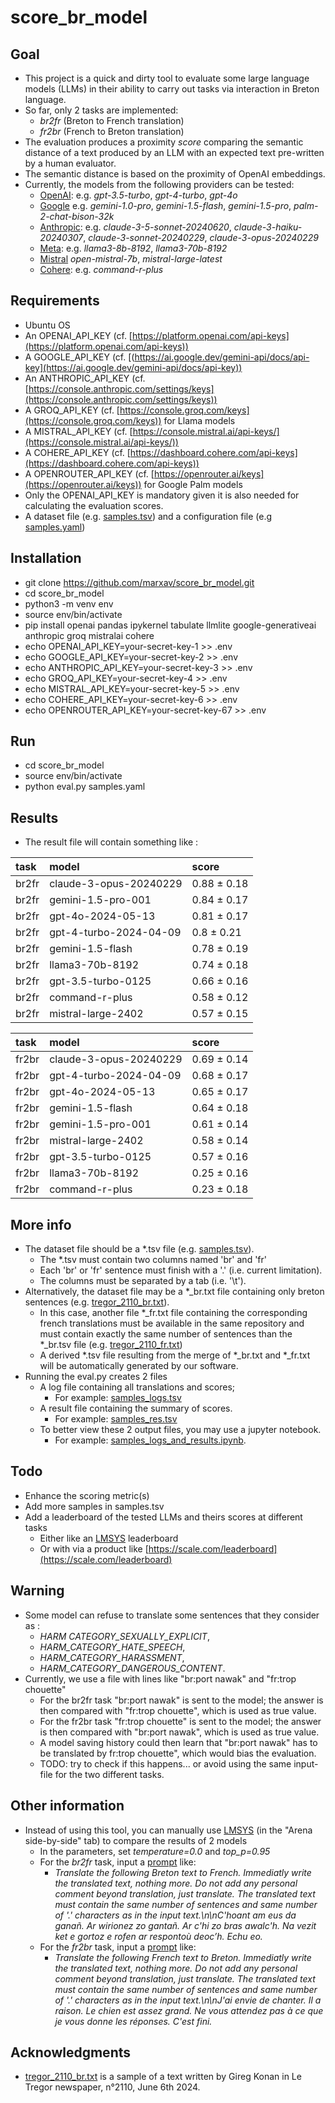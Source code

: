 # score_br_model

## Goal
* This project is a quick and dirty tool to evaluate some large language models (LLMs) in their ability to carry out tasks via interaction in Breton language. 
* So far, only 2 tasks are implemented:
  * *br2fr* (Breton to French translation)
  * *fr2br* (French to Breton translation)
* The evaluation produces a proximity *score* comparing the semantic distance of a text produced by an LLM with an expected text pre-written by a human evaluator.
* The semantic distance is based on the proximity of OpenAI embeddings. 
* Currently, the models from the following providers can be tested: 
  * [OpenAI](https://platform.openai.com/docs/models/): e.g. *gpt-3.5-turbo*, *gpt-4-turbo*, *gpt-4o*
  * [Google](https://ai.google.dev/gemini-api/docs/models/gemini) e.g. *gemini-1.0-pro*, *gemini-1.5-flash*, *gemini-1.5-pro*, *palm-2-chat-bison-32k*
  * [Anthropic](https://docs.anthropic.com/en/docs/models-overview): e.g. *claude-3-5-sonnet-20240620*, *claude-3-haiku-20240307*, *claude-3-sonnet-20240229*, *claude-3-opus-20240229*
  * [Meta](https://console.groq.com/docs/models): e.g. *llama3-8b-8192*, *llama3-70b-8192*
  * [Mistral](https://docs.mistral.ai/getting-started/models/) *open-mistral-7b*, *mistral-large-latest*
  * [Cohere](https://docs.cohere.com/docs/models): e.g. *command-r-plus*
  

## Requirements
* Ubuntu OS
* An OPENAI_API_KEY (cf. [https://platform.openai.com/api-keys](https://platform.openai.com/api-keys))
* A GOOGLE_API_KEY (cf. [(https://ai.google.dev/gemini-api/docs/api-key](https://ai.google.dev/gemini-api/docs/api-key))
* An ANTHROPIC_API_KEY (cf. [https://console.anthropic.com/settings/keys](https://console.anthropic.com/settings/keys))
* A GROQ_API_KEY (cf. [https://console.groq.com/keys](https://console.groq.com/keys)) for Llama models
* A MISTRAL_API_KEY (cf. [https://console.mistral.ai/api-keys/](https://console.mistral.ai/api-keys/))
* A COHERE_API_KEY (cf. [https://dashboard.cohere.com/api-keys](https://dashboard.cohere.com/api-keys))
* A OPENROUTER_API_KEY (cf. [https://openrouter.ai/keys](https://openrouter.ai/keys)) for Google Palm models
* Only the OPENAI_API_KEY is mandatory given it is also needed for calculating the evaluation scores.
* A dataset file (e.g. [samples.tsv](samples.tsv)) and a configuration file (e.g [samples.yaml](samples.yaml))

## Installation
* git clone https://github.com/marxav/score_br_model.git
* cd score_br_model
* python3 -m venv env
* source env/bin/activate
* pip install openai pandas ipykernel tabulate llmlite google-generativeai anthropic groq mistralai cohere
* echo OPENAI_API_KEY=your-secret-key-1 >> .env
* echo GOOGLE_API_KEY=your-secret-key-2 >> .env
* echo ANTHROPIC_API_KEY=your-secret-key-3 >> .env
* echo GROQ_API_KEY=your-secret-key-4 >> .env
* echo MISTRAL_API_KEY=your-secret-key-5 >> .env
* echo COHERE_API_KEY=your-secret-key-6 >> .env
* echo OPENROUTER_API_KEY=your-secret-key-67 >> .env

## Run
* cd score_br_model
* source env/bin/activate
* python eval.py samples.yaml 

## Results
* The result file will contain something like :

| task   | model                  | score       |
|:-------|:-----------------------|:------------|
| br2fr  | claude-3-opus-20240229 | 0.88 ± 0.18 |
| br2fr  | gemini-1.5-pro-001     | 0.84 ± 0.17 |
| br2fr  | gpt-4o-2024-05-13      | 0.81 ± 0.17 |
| br2fr  | gpt-4-turbo-2024-04-09 | 0.8 ± 0.21  |
| br2fr  | gemini-1.5-flash       | 0.78 ± 0.19 |
| br2fr  | llama3-70b-8192        | 0.74 ± 0.18 |
| br2fr  | gpt-3.5-turbo-0125     | 0.66 ± 0.16 |
| br2fr  | command-r-plus         | 0.58 ± 0.12 |
| br2fr  | mistral-large-2402     | 0.57 ± 0.15 |

| task   | model                  | score       |
|:-------|:-----------------------|:------------|
| fr2br  | claude-3-opus-20240229 | 0.69 ± 0.14 |
| fr2br  | gpt-4-turbo-2024-04-09 | 0.68 ± 0.17 |
| fr2br  | gpt-4o-2024-05-13      | 0.65 ± 0.17 |
| fr2br  | gemini-1.5-flash       | 0.64 ± 0.18 |
| fr2br  | gemini-1.5-pro-001     | 0.61 ± 0.14 |
| fr2br  | mistral-large-2402     | 0.58 ± 0.14 |
| fr2br  | gpt-3.5-turbo-0125     | 0.57 ± 0.16 |
| fr2br  | llama3-70b-8192        | 0.25 ± 0.16 |
| fr2br  | command-r-plus         | 0.23 ± 0.18 |

## More info
* The dataset file should be a *.tsv file (e.g. [samples.tsv](samples.tsv)). 
  * The *.tsv must contain two columns named 'br' and 'fr' 
  * Each 'br' or 'fr' sentence must finish with a '.' (i.e. current limitation).  
  * The columns must be separated by a tab (i.e. '\t').  
* Alternatively, the dataset file may be a *_br.txt file containing only breton sentences (e.g. [tregor_2110_br.txt](tregor_2110_br.txt)). 
  * In this case, another file *_fr.txt file containing the corresponding french translations must be available in the same repository and must contain exactly the same number of sentences than the *_br.tsv file (e.g. [tregor_2110_fr.txt](tregor_2110_fr.txt))
  * A derived *.tsv file resulting from the merge of *_br.txt and *_fr.txt will be automatically generated by our software.
* Running the eval.py creates 2 files 
  * A log file containing all translations and scores;
    * For example: [samples_logs.tsv](samples_logs.tsv)
  * A result file containing the summary of scores.  
    * For example: [samples_res.tsv](samples_res.tsv)
  * To better view these 2 output files, you may use a jupyter notebook.
    * For example: [samples_logs_and_results.ipynb](samples_logs_and_results.ipynb).
  
## Todo
* Enhance the scoring metric(s)
* Add more samples in samples.tsv
* Add a leaderboard of the tested LLMs and theirs scores at different tasks
  * Either like an [LMSYS](https://chat.lmsys.org/?leaderboard) leaderboard
  * Or with via a product like [https://scale.com/leaderboard](https://scale.com/leaderboard)

## Warning
* Some model can refuse to translate some sentences that they consider as :
  * *HARM CATEGORY_SEXUALLY_EXPLICIT*,
  * *HARM_CATEGORY_HATE_SPEECH*,
  * *HARM_CATEGORY_HARASSMENT*,
  * *HARM_CATEGORY_DANGEROUS_CONTENT*.
* Currently, we use a file with lines like "br:port nawak" and "fr:trop chouette"
  * For the br2fr task "br:port nawak" is sent to the model; the answer is then compared with "fr:trop chouette", which is used as true value.
  * For the fr2br task "fr:trop chouette" is sent to the model; the answer is then compared with "br:port nawak", which is used as true value.
  * A model saving history could then learn that "br:port nawak" has to be translated by fr:trop chouette", which would bias the evaluation.
  * TODO: try to check if this happens... or avoid using the same input-file for the two different tasks.

## Other information
* Instead of using this tool, you can manually use [LMSYS](https://chat.lmsys.org) (in the "Arena side-by-side" tab) to compare the results of 2 models
  * In the parameters, set *temperature=0.0* and *top_p=0.95*
  * For the *br2fr* task, input a [prompt](https://arxiv.org/pdf/2406.06608) like:
    * *Translate the following Breton text to French. Immediatly write the translated text, nothing more. Do not add any personal comment beyond translation, just translate. The translated text must contain the same number of sentences and same number of '.' characters as in the input text.\n\nC'hoant am eus da ganañ. Ar wirionez zo gantañ. Ar c'hi zo bras awalc'h. Na vezit ket e gortoz e rofen ar respontoù deoc’h. Echu eo.*
  * For the *fr2br* task, input a [prompt](https://arxiv.org/pdf/2406.06608) like:
    * *Translate the following French text to Breton. Immediatly write the translated text, nothing more. Do not add any personal comment beyond translation, just translate. The translated text must contain the same number of sentences and same number of '.' characters as in the input text.\n\nJ'ai envie de chanter. Il a raison. Le chien est assez grand. Ne vous attendez pas à ce que je vous donne les réponses. C'est fini.*

## Acknowledgments
* [tregor_2110_br.txt](tregor_2110_br.txt) is a sample of a text written by Gireg Konan in Le Tregor newspaper, n°2110, June 6th 2024.
